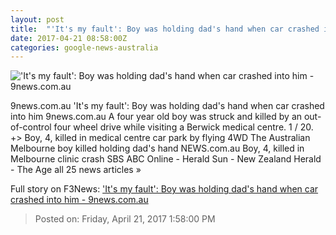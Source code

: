 ```yaml
---
layout: post
title:  "'It's my fault': Boy was holding dad's hand when car crashed into him - 9news.com.au"
date: 2017-04-21 08:58:00Z
categories: google-news-australia
---
```


!['It's my fault': Boy was holding dad's hand when car crashed into him - 9news.com.au](http://9network-vod-progressive.akamaized.net/media2/664969388001/2017/04/664969388001_5406060686001_5406047581001-vs.jpg)

9news.com.au 'It's my fault': Boy was holding dad's hand when car crashed into him 9news.com.au A four year old boy was struck and killed by an out-of-control four wheel drive while visiting a Berwick medical centre. 1 / 20. +> Boy, 4, killed in medical centre car park by flying 4WD The Australian Melbourne boy killed holding dad's hand NEWS.com.au Boy, 4, killed in Melbourne clinic crash SBS ABC Online - Herald Sun - New Zealand Herald - The Age all 25 news articles »


Full story on F3News: ['It's my fault': Boy was holding dad's hand when car crashed into him - 9news.com.au](http://www.f3nws.com/n/qJm4BC)

> Posted on: Friday, April 21, 2017 1:58:00 PM
